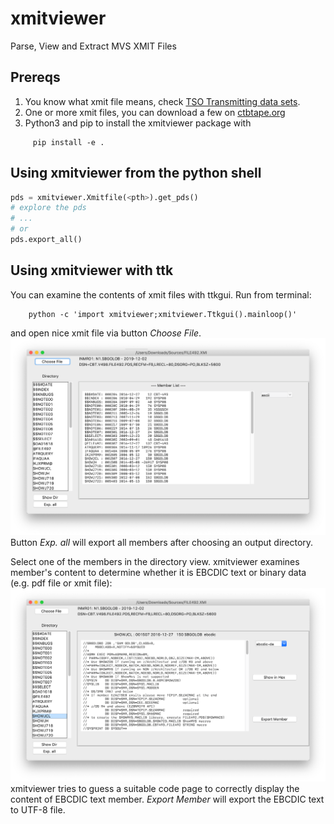 # xmitviewer
Parse, View and Extract MVS XMIT Files

## Prereqs
 1. You know what xmit file means, check [TSO Transmitting data sets](https://www.ibm.com/support/knowledgecenter/en/SSLTBW_2.3.0/com.ibm.zos.v2r3.ikjc500/ikj2l2_Transmitting_data_sets.htm).
 1. One or more xmit files, you can download a few on [ctbtape.org](http://cbttape.org/)
 1. Python3 and pip to install the xmitviewer package with
``` 
     pip install -e . 
```

## Using xmitviewer from the python shell
```python
pds = xmitviewer.Xmitfile(<pth>).get_pds()
# explore the pds
# ...
# or
pds.export_all()
```

## Using xmitviewer with ttk
You can examine the contents of xmit files with ttkgui. Run from terminal:
```
    python -c 'import xmitviewer;xmitviewer.Ttkgui().mainloop()'
```
and open nice xmit file via button _Choose File_.
![Display of directory](screenshots/display_index.png)
Button _Exp. all_ will export all members after choosing an output directory.

Select one of the members in the directory view. xmitviewer examines member's content to determine whether it is EBCDIC text or binary data (e.g. pdf file or xmit file):
![Display of member](screenshots/display_member.png)
xmitviewer tries to guess a suitable code page to correctly display the content of EBCDIC text member. _Export Member_ will export the EBCDIC text to UTF-8 file.

